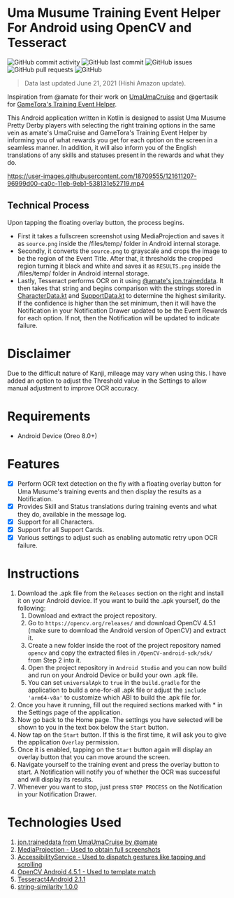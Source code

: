 # Uma Musume Training Event Helper For Android using OpenCV and Tesseract
![GitHub commit activity](https://img.shields.io/github/commit-activity/m/steve1316/uma-android-training-helper?logo=GitHub) ![GitHub last commit](https://img.shields.io/github/last-commit/steve1316/uma-android-training-helper?logo=GitHub) ![GitHub issues](https://img.shields.io/github/issues/steve1316/uma-android-training-helper?logo=GitHub) ![GitHub pull requests](https://img.shields.io/github/issues-pr/steve1316/uma-android-training-helper?logo=GitHub) ![GitHub](https://img.shields.io/github/license/steve1316/uma-android-training-helper?logo=GitHub)

> Data last updated June 21, 2021 (Hishi Amazon update).

Inspiration from @amate for their work on [UmaUmaCruise](https://github.com/amate/UmaUmaCruise) and @gertasik for [GameTora's Training Event Helper](https://gametora.com/umamusume/training-event-helper).

This Android application written in Kotlin is designed to assist Uma Musume Pretty Derby players with selecting the right training options in the same vein as amate's UmaCruise and GameTora's Training Event Helper by informing you of what rewards you get for each option on the screen in a seamless manner. In addition, it will also inform you of the English translations of any skills and statuses present in the rewards and what they do.

https://user-images.githubusercontent.com/18709555/121611207-96999d00-ca0c-11eb-9eb1-538131e52719.mp4

## Technical Process
Upon tapping the floating overlay button, the process begins. 
- First it takes a fullscreen screenshot using MediaProjection and saves it as ``source.png`` inside the /files/temp/ folder in Android internal storage.
- Secondly, it converts the ``source.png`` to grayscale and crops the image to be the region of the Event Title. After that, it thresholds the cropped region turning it black and white and saves it as ``RESULTS.png`` inside the /files/temp/ folder in Android internal storage.
- Lastly, Tesseract performs OCR on it using [@amate's jpn.traineddata](https://github.com/amate/UmaUmaCruise). It then takes that string and begins comparison with the strings stored in [CharacterData.kt](https://github.com/steve1316/uma-android-training-helper/blob/main/app/src/main/java/com/steve1316/uma_android_training_helper/data/CharacterData.kt) and [SupportData.kt](https://github.com/steve1316/uma-android-training-helper/blob/main/app/src/main/java/com/steve1316/uma_android_training_helper/data/SupportData.kt) to determine the highest similarity. If the confidence is higher than the set minimum, then it will have the Notification in your Notification Drawer updated to be the Event Rewards for each option. If not, then the Notification will be updated to indicate failure.

# Disclaimer
Due to the difficult nature of Kanji, mileage may vary when using this. I have added an option to adjust the Threshold value in the Settings to allow manual adjustment to improve OCR accuracy.

# Requirements
- Android Device (Oreo 8.0+)

# Features
- [x] Perform OCR text detection on the fly with a floating overlay button for Uma Musume's training events and then display the results as a Notification.
- [x] Provides Skill and Status translations during training events and what they do, available in the message log.
- [x] Support for all Characters.
- [x] Support for all Support Cards.
- [x] Various settings to adjust such as enabling automatic retry upon OCR failure.

# Instructions
1. Download the .apk file from the ```Releases``` section on the right and install it on your Android device. If you want to build the .apk yourself, do the following:
   1. Download and extract the project repository.
   2. Go to ```https://opencv.org/releases/``` and download OpenCV 4.5.1 (make sure to download the Android version of OpenCV) and extract it.
   3. Create a new folder inside the root of the project repository named ```opencv``` and copy the extracted files in ```/OpenCV-android-sdk/sdk/``` from Step 2 into it.
   4. Open the project repository in ```Android Studio``` and you can now build and run on your Android Device or build your own .apk file.
   5. You can set ```universalApk``` to ```true``` in the ```build.gradle``` for the application to build a one-for-all .apk file or adjust the ```include 'arm64-v8a'``` to customize which ABI to build the .apk file for.
2. Once you have it running, fill out the required sections marked with * in the Settings page of the application.
3. Now go back to the Home page. The settings you have selected will be shown to you in the text box below the ```Start``` button.
4. Now tap on the ```Start``` button. If this is the first time, it will ask you to give the application ```Overlay``` permission.
5. Once it is enabled, tapping on the ```Start``` button again will display an overlay button that you can move around the screen.
6. Navigate yourself to the training event and press the overlay button to start. A Notification will notify you of whether the OCR was successful and will display its results.
7. Whenever you want to stop, just press ```STOP PROCESS``` on the Notification in your Notification Drawer.

# Technologies Used
1. [jpn.traineddata from UmaUmaCruise by @amate](https://github.com/amate/UmaUmaCruise)
2. [MediaProjection - Used to obtain full screenshots](https://developer.android.com/reference/android/media/projection/MediaProjection)
3. [AccessibilityService - Used to dispatch gestures like tapping and scrolling](https://developer.android.com/reference/android/accessibilityservice/AccessibilityService)
4. [OpenCV Android 4.5.1 - Used to template match](https://opencv.org/releases/)
5. [Tesseract4Android 2.1.1](https://github.com/adaptech-cz/Tesseract4Android)
6. [string-similarity 1.0.0](https://github.com/rrice/java-string-similarity)
